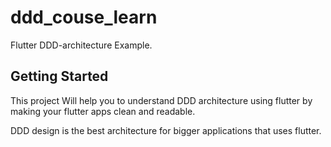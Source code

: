 # ddd_couse_learn

Flutter DDD-architecture Example.

## Getting Started

This project Will help you to understand DDD architecture using flutter by making your flutter apps clean and readable.

DDD design is the best architecture for bigger applications that uses flutter.
